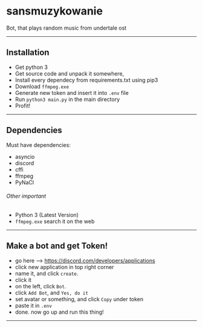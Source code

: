 # sansmuzykowanie
Bot, that plays random music from undertale ost

---------------------------
## Installation
* Get python 3
* Get source code and unpack it somewhere,
* Install every dependecy from requirements.txt using pip3
* Download ```ffmpeg.exe```
* Generate new token and insert it into ``` .env ``` file
* Run ``` python3 main.py ``` in the main directory
* Profit!
----------------------------
## Dependencies
Must have dependencies:
* asyncio
* discord
* cffi
* ffmpeg
* PyNaCl
###### Other important
* Python 3 (Latest Version)
* ```ffmpeg.exe``` search it on the web
---------------------------
## Make a bot and get Token!
* go here --> https://discord.com/developers/applications
* click new application in top right corner
* name it, and click ```create```.
* click it
* on the left, click ```Bot```.
* click ```Add Bot```, and ```Yes, do it```
* set avatar or something, and click ```Copy``` under token
* paste it in ```.env``` 
* done. now go up and run this thing!
---------------------------
